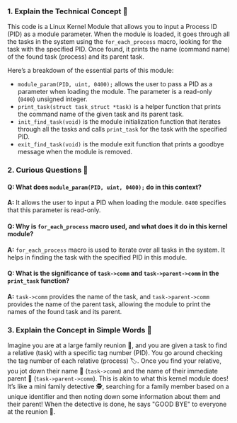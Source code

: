 ### 1. Explain the Technical Concept 📘
This code is a Linux Kernel Module that allows you to input a Process ID (PID) as a module parameter. When the module is loaded, it goes through all the tasks in the system using the `for_each_process` macro, looking for the task with the specified PID. Once found, it prints the name (command name) of the found task (process) and its parent task.

Here’s a breakdown of the essential parts of this module:
- `module_param(PID, uint, 0400);` allows the user to pass a PID as a parameter when loading the module. The parameter is a read-only (`0400`) unsigned integer.
- `print_task(struct task_struct *task)` is a helper function that prints the command name of the given task and its parent task.
- `init_find_task(void)` is the module initialization function that iterates through all the tasks and calls `print_task` for the task with the specified PID.
- `exit_find_task(void)` is the module exit function that prints a goodbye message when the module is removed.

### 2. Curious Questions 🤔
#### Q: What does `module_param(PID, uint, 0400);` do in this context?
**A:** It allows the user to input a PID when loading the module. `0400` specifies that this parameter is read-only.

#### Q: Why is `for_each_process` macro used, and what does it do in this kernel module?
**A:** `for_each_process` macro is used to iterate over all tasks in the system. It helps in finding the task with the specified PID in this module.

#### Q: What is the significance of `task->comm` and `task->parent->comm` in the `print_task` function?
**A:** `task->comm` provides the name of the task, and `task->parent->comm` provides the name of the parent task, allowing the module to print the names of the found task and its parent.

### 3. Explain the Concept in Simple Words 🌟
Imagine you are at a large family reunion 🌳, and you are given a task to find a relative (task) with a specific tag number (PID). You go around checking the tag number of each relative (process) 🏷️. Once you find your relative, you jot down their name 📝 (`task->comm`) and the name of their immediate parent 📝 (`task->parent->comm`). This is akin to what this kernel module does! It’s like a mini family detective 🕵️, searching for a family member based on a unique identifier and then noting down some information about them and their parent! When the detective is done, he says "GOOD BYE" to everyone at the reunion 👋.